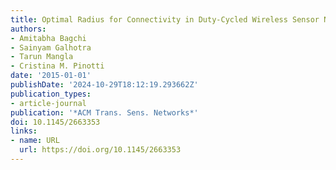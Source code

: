 ```yaml
---
title: Optimal Radius for Connectivity in Duty-Cycled Wireless Sensor Networks
authors:
- Amitabha Bagchi
- Sainyam Galhotra
- Tarun Mangla
- Cristina M. Pinotti
date: '2015-01-01'
publishDate: '2024-10-29T18:12:19.293662Z'
publication_types:
- article-journal
publication: '*ACM Trans. Sens. Networks*'
doi: 10.1145/2663353
links:
- name: URL
  url: https://doi.org/10.1145/2663353
---
```

